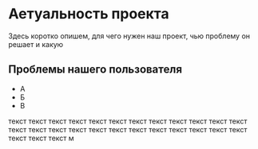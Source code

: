 # Аетуальность проекта
Здесь коротко опишем, для чего нужен наш проект, чью проблему он решает и какую

## Проблемы нашего пользователя
* А
* Б
* В

текст текст текст текст текст текст текст текст текст текст текст текст текст текст текст текст текст текст текст текст текст текст текст текст текст текст текст м